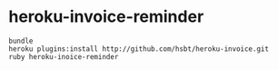 # heroku-invoice-reminder

```shell
bundle
heroku plugins:install http://github.com/hsbt/heroku-invoice.git
ruby heroku-inoice-reminder
```
